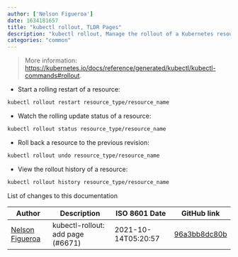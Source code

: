 ```yaml
---
author: ['Nelson Figueroa']
date: 1634181657
title: "kubectl rollout, TLDR Pages"
description: "kubectl rollout, Manage the rollout of a Kubernetes resource (deployments, daemonsets, and statefulsets)."
categories: "common"
---
```

> More information: <https://kubernetes.io/docs/reference/generated/kubectl/kubectl-commands#rollout>.

- Start a rolling restart of a resource:

```bash
kubectl rollout restart resource_type/resource_name
```

- Watch the rolling update status of a resource:

```bash
kubectl rollout status resource_type/resource_name
```

- Roll back a resource to the previous revision:

```bash
kubectl rollout undo resource_type/resource_name
```

- View the rollout history of a resource:

```bash
kubectl rollout history resource_type/resource_name
```
List of changes to this documentation


Author | Description | ISO 8601 Date | GitHub link
------|-----|-----|-----
[Nelson Figueroa](mailto:30811275+nelsonfigueroa@users.noreply.github.com) | kubectl-rollout: add page (#6671) | 2021-10-14T05:20:57 | [96a3bb8dc80b](https://github.com/tldr-pages/tldr/commit/96a3bb8dc80b0ba80ecf3e52d43943ee0f710ee7)

